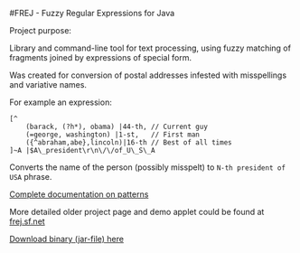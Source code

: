 #FREJ - Fuzzy Regular Expressions for Java

Project purpose:

Library and command-line tool for text processing, using
fuzzy matching of fragments joined by expressions of special form.

Was created for conversion of postal addresses infested with misspellings and variative names.

For example an expression:

    [^
        (barack, (?h*), obama) |44-th, // Current guy
        (=george, washington) |1-st,   // First man
        ({^abraham,abe},lincoln)|16-th // Best of all times
    ]~A |$A\_president\r\n\/\/of_U\_S\_A

Converts the name of the person (possibly misspelt) to `N-th president of USA` phrase.

[Complete documentation on patterns](http://frej.sourceforge.net/rules.html)

More detailed older project page and demo applet could be found at [frej.sf.net](http://frej.sourceforge.net/)

[Download binary (jar-file) here](http://sourceforge.net/projects/frej/files/)
